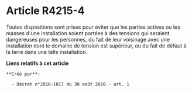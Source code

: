 # Article R4215-4

Toutes dispositions sont prises pour éviter que les parties actives ou les masses d'une installation soient portées à des
tensions qui seraient dangereuses pour les personnes, du fait de leur voisinage avec une installation dont le domaine de
tension est supérieur, ou du fait de défaut à la terre dans une telle installation.

**Liens relatifs à cet article**

	**Créé par**:

	  - Décret n°2010-1017 du 30 août 2010 - art. 1
